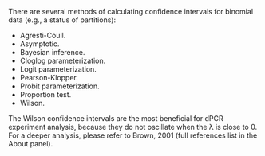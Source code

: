 There are several methods of calculating confidence intervals for binomial data (e.g., a status of partitions):
* Agresti-Coull.    
* Asymptotic.    
* Bayesian inference.    
* Cloglog parameterization.    
* Logit parameterization.    
* Pearson-Klopper.    
* Probit parameterization.    
* Proportion test.    
* Wilson.    

The Wilson confidence intervals are the most beneficial for dPCR experiment analysis, because they do not oscillate when the &lambda; is close to 0. For a deeper analysis, please refer to Brown, 2001 (full references list in the About panel).
